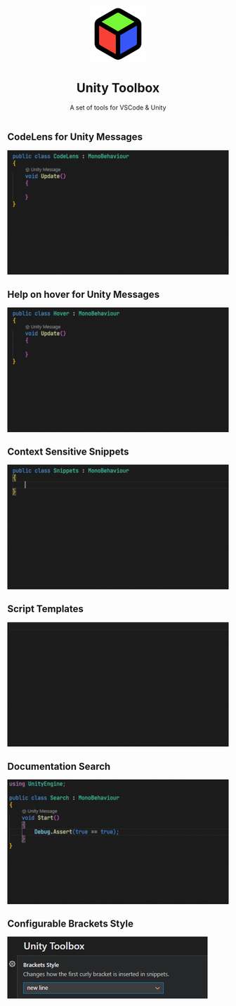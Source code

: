 <div align="center">
<img src="feather/icon.png" width="128px" height="128px">
<h1>Unity Toolbox</h1>
<span>A set of tools for VSCode & Unity</span>
</div>
<br/>
<h2>CodeLens for Unity Messages</h2>
<img src="gifs/codelens.gif">
<br/>
<h2>Help on hover for Unity Messages</h2>
<img src="gifs/hover.gif">
<br/>
<h2>Context Sensitive Snippets</h2>
<img src="gifs/snippets.gif">
<br/>
<h2>Script Templates</h2>
<img src="gifs/templates.gif">
<br/>
<h2>Documentation Search</h2>
<img src="gifs/search.gif">
<br/>
<h2>Configurable Brackets Style</h2>
<img src="imgs/settings.png">